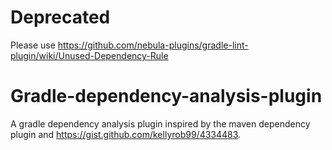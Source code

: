 # Deprecated

Please use https://github.com/nebula-plugins/gradle-lint-plugin/wiki/Unused-Dependency-Rule

# Gradle-dependency-analysis-plugin

A gradle dependency analysis plugin inspired by the maven dependency plugin and https://gist.github.com/kellyrob99/4334483.